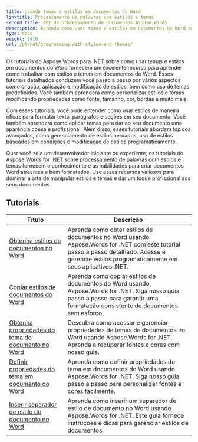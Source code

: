 ```yaml
---
title: Usando temas e estilos em documentos do Word
linktitle: Processamento de palavras com estilos e temas
second_title: API de processamento de documentos Aspose.Words
description: Aprenda como usar temas e estilos em documentos do Word com Aspose.Words for .NET. Aprenda como criar, aplicar e personalizar estilos e temas em seus documentos do Word com tutoriais passo a passo e exemplos de código C#.
type: docs
weight: 1410
url: /pt/net/programming-with-styles-and-themes/
---
```

Os tutoriais do Aspose.Words para .NET sobre como usar temas e estilos em documentos do Word fornecem um excelente recurso para aprender como trabalhar com estilos e temas em documentos do Word. Esses tutoriais detalhados conduzem você passo a passo por vários aspectos, como criação, aplicação e modificação de estilos, bem como uso de temas predefinidos. Você também aprenderá como personalizar estilos e temas modificando propriedades como fonte, tamanho, cor, bordas e muito mais.

Com esses tutoriais, você pode entender como usar estilos de maneira eficaz para formatar texto, parágrafos e seções em seu documento. Você também aprenderá como aplicar temas para dar ao seu documento uma aparência coesa e profissional. Além disso, esses tutoriais abordam tópicos avançados, como gerenciamento de estilos herdados, uso de estilos baseados em condições e modificação de estilos programaticamente.

Quer você seja um desenvolvedor iniciante ou experiente, os tutoriais do Aspose.Words for .NET sobre processamento de palavras com estilos e temas fornecem o conhecimento e as habilidades para criar documentos Word atraentes e bem formatados. Use esses recursos valiosos para dominar a arte de manipular estilos e temas e dar um toque profissional aos seus documentos.

 ## Tutoriais
| Título | Descrição |
| --- | --- |
| [Obtenha estilos de documentos no Word](./access-styles/) | Aprenda como obter estilos de documentos no Word usando Aspose.Words for .NET com este tutorial passo a passo detalhado. Acesse e gerencie estilos programaticamente em seus aplicativos .NET. |
| [Copiar estilos de documentos do Word](./copy-styles/) | Aprenda como copiar estilos de documentos do Word usando Aspose.Words for .NET. Siga nosso guia passo a passo para garantir uma formatação consistente de documentos sem esforço. |
| [Obtenha propriedades do tema do documento no Word](./get-theme-properties/) | Descubra como acessar e gerenciar propriedades de temas de documentos no Word usando Aspose.Words for .NET. Aprenda a recuperar fontes e cores com nosso guia. |
| [Definir propriedades do tema em documento do Word](./set-theme-properties/) | Aprenda como definir propriedades de tema em documentos do Word usando Aspose.Words for .NET. Siga nosso guia passo a passo para personalizar fontes e cores facilmente. |
| [Inserir separador de estilo de documento no Word](./insert-style-separator/) | Aprenda como inserir um separador de estilo de documento no Word usando Aspose.Words for .NET. Este guia fornece instruções e dicas para gerenciar estilos de documentos. |